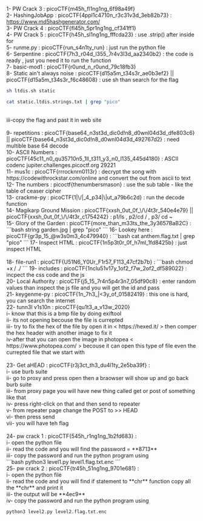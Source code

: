 1- PW Crack 3 : picoCTF{m45h_fl1ng1ng_6f98a49f}<br>
2- HashingJobApp : picoCTF{4ppl1c4710n_r3c31v3d_3eb82b73} : https://www.md5hashgenerator.com/ <br>
3- PW Crack 4 : picoCTF{fl45h_5pr1ng1ng_cf341ff1} <br>
4- PW Crack 5 : picoCTF{h45h_sl1ng1ng_fffcda23} : use .strip() after inside for <br>
5- runme.py : picoCTF{run_s4n1ty_run} : just run the python file <br>
6- Serpentine : picoCTF{7h3_r04d_l355_7r4v3l3d_aa2340b2} : the code is ready , just you need it to run the function <br>
7- basic-mod1 : picoCTF{r0und_n_r0und_79c18fb3} <br>
8- Static ain't always noise : picoCTF{d15a5m_t34s3r_ae0b3ef2} || picoCTF{d15a5m_t34s3r_f6c48608} : use sh <bash file name> <static file > than search for the flag <br>
```bash
sh ltdis.sh static
```
```bash
cat static.ltdis.strings.txt | grep "pico"
```
<br>
    iii-copy the flag and past it in web site <br> <br>
9- repetitions : picoCTF{base64_n3st3d_dic0d!n8_d0wnl04d3d_dfe803c6} || picoCTF{base64_n3st3d_dic0d!n8_d0wnl04d3d_492767d2} : need multible base 64 decode <br>
10- ASCII Numbers : picoCTF{45c11_n0_qu35710n5_1ll_t311_y3_n0_l135_445d4180} : ASCII codenc jupiter.challenges.picoctf.org 29221 <br>
11- mus1c : picoCTF{rrrocknrn0113r} : decrypt the song with https://codewithrockstar.com/online and convert the out from ascii to text <br>
12- The numbers : picoctf{thenumbersmason} : use the sub table - like the table of ceaser cipher <br>
13- crackme-py : picoCTF{1|\/|_4_p34|\|ut_a79b6c2d} : run the decode function <br>
14- Magikarp Ground Mission : picoCTF{xxsh_0ut_0f_\/\/4t3r_540e4e79} || picoCTF{xxsh_0ut_0f_\/\/4t3r_c1754242} : p1/ls , p2/cd / , p3/ cd ~ <br>
15- Glory of the Garden : picoCTF{more_than_m33ts_the_3y3657BaB2C} : 
```bash
string garden.jpg | grep "pico"
```
16- Lookey here : picoCTF{gr3p_15_@w3s0m3_4c479940} : 
```bash
cat anthem.flag.txt | grep "pico"
```
17- Inspect HTML : picoCTF{1n5p3t0r_0f_h7ml_1fd8425b} : just inspect HTML <br> <br>
18- file-run1 : picoCTF{U51N6_Y0Ur_F1r57_F113_47cf2b7b} : 
```bash
chmod +x <file name> / ./<file name>
```
19- includes : picoCTF{1nclu51v17y_1of2_f7w_2of2_df589022} : incpect the css code and the js <br>
20- Local Authority : picoCTF{j5_15_7r4n5p4r3n7_05df90c8} : enter random values than inspect the js file and you will get the id and pass <br>
21- keygenme-py : picoCTF{1n_7h3_|<3y_of_01582419} : this one is hard, you can search the internet <br>
22- tunn3l v1s10n : picoCTF{qu1t3_a_v13w_2020} <br>
    i- know that this is a bmp file by doing exiftool <br>
    ii- its not opening becouse the file is currepted <br>
    iii- try to fix the hex of the file by open it in < https://hexed.it/ > then comper the hex header with another image to fix it <br>
    iv-after that you can open the image in photopea < https://www.photopea.com/ > becouse it can open this type of file even the currepted file that we start with <br><br>
23- Get aHEAD : picoCTF{r3j3ct_th3_du4l1ty_2e5ba39f} : <br>
    i- use burb suite <br>
    ii- go to proxy and press open then a braowser will show up <past the link there> and go back burb suite <br>
    iii- from proxy page you will have new thing called get or post of something like that <br>
    iv- press right-click on that and then send to repeater <br>
    v- from repeater page change the POST to >> HEAD <br>
    vi- then press send <br>
    vii- you will have teh flag <br><br>
24- pw crack 1 : picoCTF{545h_r1ng1ng_1b2fd683} : <br>
    i- open the python file <br>
    ii- read the code and you will find the password = **8713** <br>
    iii- copy the password and run the python program using <br>
```bash
python3 level1.py level1.flag.txt.enc
```
<br>
25- pw crack 2 : picoCTF{tr45h_51ng1ng_9701e681} : <br>
    i- open the python file <br>
    ii- read the code and you will find if statement to **chr** function copy all the **chr** and print it <br>
    iii- the output will be **4ec9** <br>
    iv- copy the password and run the python program using 

```bash
python3 level2.py level2.flag.txt.enc
```

 

